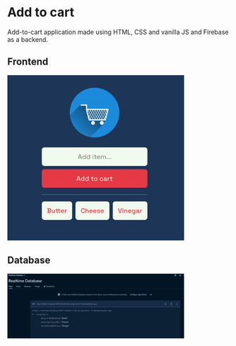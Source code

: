 # Add to cart

Add-to-cart application made using HTML, CSS and vanilla JS and Firebase as a backend.

## Frontend

<img src="./assets/screenshot.png" width="400">

## Database

<img src="./assets/firebase-backend.png" width="400">